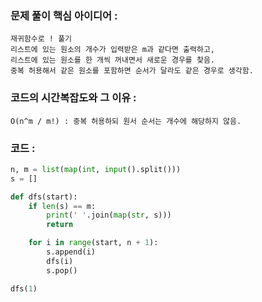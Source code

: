 ### 문제 풀이 핵심 아이디어 :
    재귀함수로 ! 풀기
    리스트에 있는 원소의 개수가 입력받은 m과 같다면 출력하고,
    리스트에 있는 원소를 한 개씩 꺼내면서 새로운 경우를 찾음.
    중복 허용해서 같은 원소를 포함하면 순서가 달라도 같은 경우로 생각함.

### 코드의 시간복잡도와 그 이유 :
    O(n^m / m!) : 중복 허용하되 원서 순서는 개수에 해당하지 않음.

### 코드 :
```python
n, m = list(map(int, input().split()))
s = []

def dfs(start):
    if len(s) == m:
        print(' '.join(map(str, s)))
        return

    for i in range(start, n + 1):
        s.append(i)
        dfs(i)
        s.pop()

dfs(1)
```
